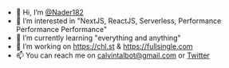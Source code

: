 - 👋 Hi, I’m [@Nader182](https://calvintalbot.com)
- 👀 I’m interested in "NextJS, ReactJS, Serverless, Performance Performance Performance"
- 🌱 I’m currently learning "everything and anything"
- 💞️ I’m working on https://chl.st & https://fullsingle.com
- 📫 You can reach me on calvintalbot@gmail.com or [Twitter](https://twitter.com/calvintalbot)

<!---
Nader182/Nader182 is a ✨ special ✨ repository because its `README.md` (this file) appears on your GitHub profile.
You can click the Preview link to take a look at your changes.
--->
